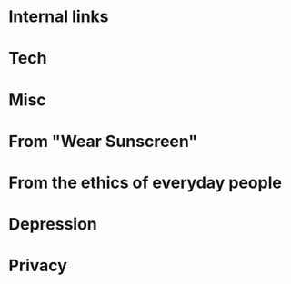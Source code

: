 # Internal links
[ethics]: /ethics "Paul Fenwick's writings on ethics and philosophy"
[pjf]: http://pjf.id.au/ "Paul Fenwick's personal website"
[pjf-pocket]: http://pjf.id.au/tech/2014/01/23/dont-read-articles--listen-to-them.html "Don't read articles, listen to them (pjf.id.au)"

# Tech
[btrfs]: http://arstechnica.com/information-technology/2014/01/bitrot-and-atomic-cows-inside-next-gen-filesystems/ "Bitrot and atomic COWs: Inside next-gen filesystems"
[pushover]: https://pushover.net/ "Pushover: Simple mobile notifications"
[snapback]: https://github.com/pjf/snapback "Snapback: Automatically backup your machine to btrfs when a disk is plugged in (GitHub)"
[bedup]: https://github.com/g2p/bedup "bedup: btrfs de-duplication"
[rsnapshot]: http://www.rsnapshot.org/ "rsnapshot: A remote filesystem snapshot utility, based on rsync"

# Misc

[written-kitten]: http://writtenkitten.net/ "Written? Kitten!"
[HPMOR]: http://hpmor.com/ "Harry Potter and the Methods of Rationality"
[fitocracy]: https://www.fitocracy.com/ "Fitocracy: The fitness social network to level up in real life"
[code-academy]: http://www.codecademy.com/ "CodeAcademy: Learn to code"
[gutenberg]: http://www.gutenberg.org/ "Project Gutenberg: Over 42,000 free ebooks"
[anki]: http://ankisrs.net/ "Anki: Powerful, intelligent flashcards"
[spoken-wikipedia]: https://en.wikipedia.org/wiki/Wikipedia:Spoken_articles "Spoken Wikipedia"
[duolingo]: http://duolingo.com/ "Duolingo: Learn languages for free"
[coursera]: https://coursera.org/ "Coursera: Take free online classes from 80+ top universities and organisations"
[pocket]: http://getpocket.com/ "Pocket: Save for later. Put articles, videos or pretty much anything into Pocket."
[ivona]: http://ivona.com/ "IVONA: Award winning, natural text-to-speech for desktop, mobile, server and web."
[exobrain]: http://github.com/pjf/exobrain "Exobrain: A collection of agents which collect, classify, and act upon data"
[laputa]: http://en.wikipedia.org/wiki/Castle_in_the_Sky "Laputa: Castle in the Sky (Wikipedia)"
[old-pjf]: https://web.archive.org/web/20110216060633/http://www.pjf.id.au/ "pjf.id.au in 2011"
[cc-by]: https://creativecommons.org/licenses/by/3.0/ "Creative Commons Attribution 3.0 License"
[octopress]: http://octopress.org/ "Octopress: A blogging framework for hackers"
[html5up]: http://html5up.net/ "HTML5 UP! Responsive HTML5 and CSS3 Site Templates"
[jekyll]: http://jekyllrb.com/ "Jekyll: Simple, blog aware, static sites"
[ruby]: https://www.ruby-lang.org/ "Ruby Programming Language"
[github]: https://github.com/ "GitHub: Build software better, together"
[techman83]: http://techman83.me/ "techman83: Leon Wright"
[noscript]: http://noscript.net/ "NoScript: JavaScript/Java/Flash blocker for a safer Firefox experience"

# From "Wear Sunscreen"

[sunscreen]: http://www.chicagotribune.com/news/columnists/chi-schmich-sunscreen-column,0,4054576.column "Advice, like youth, probably just wasted on the young (Mary Schmich, Chicago Tribune)"
[sparkpeople]: http://sparkpeople.com/ "SparkPeople"
[utility]: http://en.wikipedia.org/wiki/Utility "Utility (Wikipedia)"

# From the ethics of everyday people

[katrina-funding]: http://www.washingtonpost.com/wp-dyn/content/article/2005/09/08/AR2005090801081.html "Congress approves $51.8 Billion for Victims (Washington Post)"
[malaria-death-toll]: http://www.telegraph.co.uk/health/healthnews/9058283/Malaria-death-toll-far-higher-than-previously-thought.html "Malaria death toll far higher than previously thought (Telegraph)"
[malaria-funding]: http://www.impatientoptimists.org/Posts/2013/12/World-Malaria-Report "World Makes Major Gains in Fight Against Malaria (Impatient Optimists)"
[reactance]: http://en.wikipedia.org/wiki/Reactance_(psychology) "Reactance (Wikipedia)"
[semmelweis-conflict]: http://en.wikipedia.org/wiki/Ignaz_Semmelweis#Conflict_with_established_medical_opinions "Ignaz Semmelweis - Conflict with established medical opinions (Wikipedia)"

# Depression

[anhedonia]: https://en.wikipedia.org/wiki/Anhedonia "Anhedonia (Wikipedia)"
[BDNF]: https://en.wikipedia.org/wiki/BDNF "Brain-derived neurotrophic factor (Wikipedia)"
[depression-letter]: http://pjf.id.au/depression/2012/11/29/i-have-depression-an-open-letter-by-paul-fenwick.html "I have depression—An open letter by Paul Fenwick"
[depression-talk]: http://pjf.id.au/talks/2013/07/24/depression-bugs-in-your-brain.html "Depression: Bugs in your brain (OSCON 2013)"
[impostor-denise]: https://www.youtube.com/watch?v=zZg9rax-ky4 "Denise Paolucci: Overcoming Impostor Syndrome (YouTube)"
[impostor-syndrome]: https://en.wikipedia.org/wiki/Impostor_syndrome "Impostor Syndrome (Wikipedia)"
[psychomotor-retardation]: https://en.wikipedia.org/wiki/Psychomotor_retardation "Psychomotor retardation (Wikipedia)"
[serotonin-syndrome]: https://en.wikipedia.org/wiki/Serotonin_syndrome "Serotonin Syndrome (Wikipedia)"

# Privacy
[addthis-optout]: http://www.addthis.com/privacy/opt-out "AddThis opt-out"
